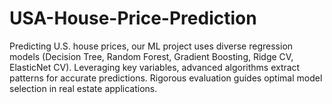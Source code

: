 # USA-House-Price-Prediction
Predicting U.S. house prices, our ML project uses diverse regression models (Decision Tree, Random Forest, Gradient Boosting, Ridge CV, ElasticNet CV). Leveraging key variables, advanced algorithms extract patterns for accurate predictions. Rigorous evaluation guides optimal model selection in real estate applications.
